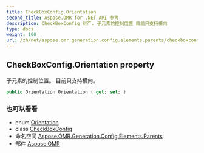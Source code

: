 ```yaml
---
title: CheckBoxConfig.Orientation
second_title: Aspose.OMR for .NET API 参考
description: CheckBoxConfig 财产. 子元素的控制位置 目前只支持横向
type: docs
weight: 100
url: /zh/net/aspose.omr.generation.config.elements.parents/checkboxconfig/orientation/
---
```

## CheckBoxConfig.Orientation property

子元素的控制位置。 目前只支持横向。

```csharp
public Orientation Orientation { get; set; }
```

### 也可以看看

* enum [Orientation](../../../aspose.omr.generation/orientation/)
* class [CheckBoxConfig](../)
* 命名空间 [Aspose.OMR.Generation.Config.Elements.Parents](../../checkboxconfig/)
* 部件 [Aspose.OMR](../../../)


